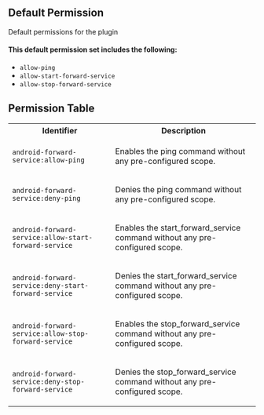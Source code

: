 ## Default Permission

Default permissions for the plugin

#### This default permission set includes the following:

- `allow-ping`
- `allow-start-forward-service`
- `allow-stop-forward-service`

## Permission Table

<table>
<tr>
<th>Identifier</th>
<th>Description</th>
</tr>


<tr>
<td>

`android-forward-service:allow-ping`

</td>
<td>

Enables the ping command without any pre-configured scope.

</td>
</tr>

<tr>
<td>

`android-forward-service:deny-ping`

</td>
<td>

Denies the ping command without any pre-configured scope.

</td>
</tr>

<tr>
<td>

`android-forward-service:allow-start-forward-service`

</td>
<td>

Enables the start_forward_service command without any pre-configured scope.

</td>
</tr>

<tr>
<td>

`android-forward-service:deny-start-forward-service`

</td>
<td>

Denies the start_forward_service command without any pre-configured scope.

</td>
</tr>

<tr>
<td>

`android-forward-service:allow-stop-forward-service`

</td>
<td>

Enables the stop_forward_service command without any pre-configured scope.

</td>
</tr>

<tr>
<td>

`android-forward-service:deny-stop-forward-service`

</td>
<td>

Denies the stop_forward_service command without any pre-configured scope.

</td>
</tr>
</table>
